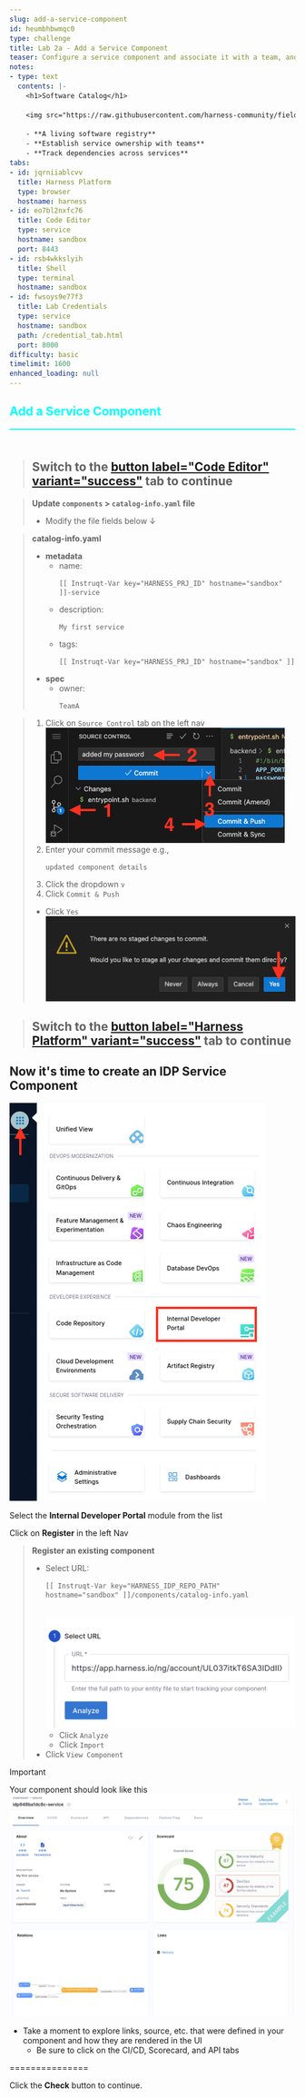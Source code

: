 ```yaml
---
slug: add-a-service-component
id: heumbhbwmqc0
type: challenge
title: Lab 2a - Add a Service Component
teaser: Configure a service component and associate it with a team, and create a dependency.
notes:
- type: text
  contents: |-
    <h1>Software Catalog</h1>

    <img src="https://raw.githubusercontent.com/harness-community/field-workshops/harness-se/se-workshop-idp/assets/images/idp_Catalog_Graph.svg" width="800" style="display: inline; vertical-align: middle;">

    - **A living software registry**
    - **Establish service ownership with teams**
    - **Track dependencies across services**
tabs:
- id: jqrniiablcvv
  title: Harness Platform
  type: browser
  hostname: harness
- id: eo7bl2nxfc76
  title: Code Editor
  type: service
  hostname: sandbox
  port: 8443
- id: rsb4wkkslyih
  title: Shell
  type: terminal
  hostname: sandbox
- id: fwsoys9e77f3
  title: Lab Credentials
  type: service
  hostname: sandbox
  path: /credential_tab.html
  port: 8000
difficulty: basic
timelimit: 1600
enhanced_loading: null
---
```


<style type="text/css" rel="stylesheet">
hr.cyan { background-color: cyan; color: cyan; height: 2px; margin-bottom: -10px; }
h2.cyan { color: cyan; }
</style><h2 class="cyan">Add a Service Component</h2>
<hr class="cyan">
<br><br>

> ## Switch to the [button label="Code Editor" variant="success"](tab-1) tab to continue

> **Update `components` **>** `catalog-info.yaml` file**
> - Modify the file fields below ↓

> **catalog-info.yaml**
> - **metadata**
>   - name: <pre>`[[ Instruqt-Var key="HARNESS_PRJ_ID" hostname="sandbox" ]]-service`</pre>
>   - description: <pre>`My first service`</pre>
>   - tags: <pre>`[[ Instruqt-Var key="HARNESS_PRJ_ID" hostname="sandbox" ]]`</pre>
> - **spec**
>   - owner: <pre>`TeamA`</pre>

> 1) Click on `Source Control` tab on the left nav \
>     ![](https://raw.githubusercontent.com/harness-community/field-workshops/harness-se/assets/images/unscripted/vs_code_commit.png)
> 2) Enter your commit message e.g., <pre>`updated component details`</pre>
> 3) Click the dropdown `v`
> 4) Click `Commit & Push`
> - Click `Yes` \
>    ![](https://raw.githubusercontent.com/harness-community/field-workshops/harness-se/assets/images/unscripted/vs_code_stage_changes.png)

> ## Switch to the [button label="Harness Platform" variant="success"](tab-0) tab to continue

## Now it's time to create an IDP Service Component
![](https://raw.githubusercontent.com/harness-community/field-workshops/harness-se/assets/images/module_idp.png)

Select the **Internal Developer Portal** module from the list <br>

Click on **Register** in the left Nav <br>

> **Register an existing component**
> - Select URL: <pre>`[[ Instruqt-Var key="HARNESS_IDP_REPO_PATH" hostname="sandbox" ]]/components/catalog-info.yaml`</pre> \
>     ![](https://raw.githubusercontent.com/harness-community/field-workshops/harness-se/se-workshop-idp/assets/images/idp_component_import_url.png)
>   - Click `Analyze`
>   - Click `Import`
> - Click `View Component`


> [!IMPORTANT]
> Your component should look like this \
>    ![](https://raw.githubusercontent.com/harness-community/field-workshops/harness-se/se-workshop-idp/assets/images/idp_component_overview.png)
> - Take a moment to explore links, source, etc. that were defined in your component and how they are rendered in the UI
>   - Be sure to click on the CI/CD, Scorecard, and API tabs

===============

Click the **Check** button to continue.

